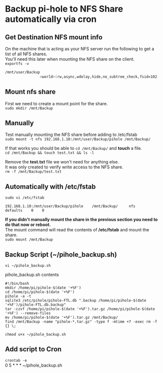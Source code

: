 # Backup pi-hole to NFS Share automatically via cron

## Get Destination NFS mount info

On the machine that is acting as your NFS server run the following to get a list of all NFS shares.  
You'll need this later when mounting the NFS share on the client.  
`exportfs -v`  

```bash
/mnt/user/Backup
                <world>(rw,async,wdelay,hide,no_subtree_check,fsid=102,anonuid=9                                             9,anongid=100,sec=sys,insecure,root_squash,all_squash)
```  

## Mount nfs share

First we need to create a mount point for the share.  
`sudo mkdir /mnt/Backup`  

## Manually

Test manually mounting the NFS share before adding to /etc/fstab  
`sudo mount -t nfs 192.168.1.10:/mnt/user/Backup/pihole /mnt/Backup/`  

If that works you should be able to `cd /mnt/Backup/` and **touch** a file.  
`cd /mnt/Backup && touch test.txt && ls -l`  

Remove the **test.txt** file we won't need for anything else.  
It was only created to verify write access to the NFS share.  
`rm -f /mnt/Backup/test.txt`  

## Automatically with /etc/fstab  
`sudo vi /etc/fstab`  

    192.168.1.10:/mnt/user/Backup/pihole    /mnt/Backup/     nfs    defaults    0    0  

**If you didn't manually mount the share in the previous section you need to do that now or reboot.**  
The mount command will read the contents of **/etc/fstab** and mount the share.  
`sudo mount /mnt/Backup`  

## Backup Script (~/pihole_backup.sh)  

`vi ~/pihole_backup.sh`  

pihole_backup.sh contents

	#!/bin/bash
	mkdir /home/pi/pihole-$(date '+%F')
	cd /home/pi/pihole-$(date '+%F')
	pihole -a -t
	sqlite3 /etc/pihole/pihole-FTL.db ".backup /home/pi/pihole-$(date '+%F')/pihole-FTL.db.backup"
	tar -czvf /home/pi/pihole-$(date '+%F').tar.gz /home/pi/pihole-$(date '+%F') --remove-files
	mv /home/pi/pihole-$(date '+%F').tar.gz /mnt/Backup/
	find /mnt/Backup -name "pihole-*.tar.gz" -type f -mtime +7 -exec rm -f {} \;


`chmod u+x ~/pihole_backup.sh`  

## Add script to Cron

`crontab -e`  
0 5 * * * ~/pihole_backup.sh
